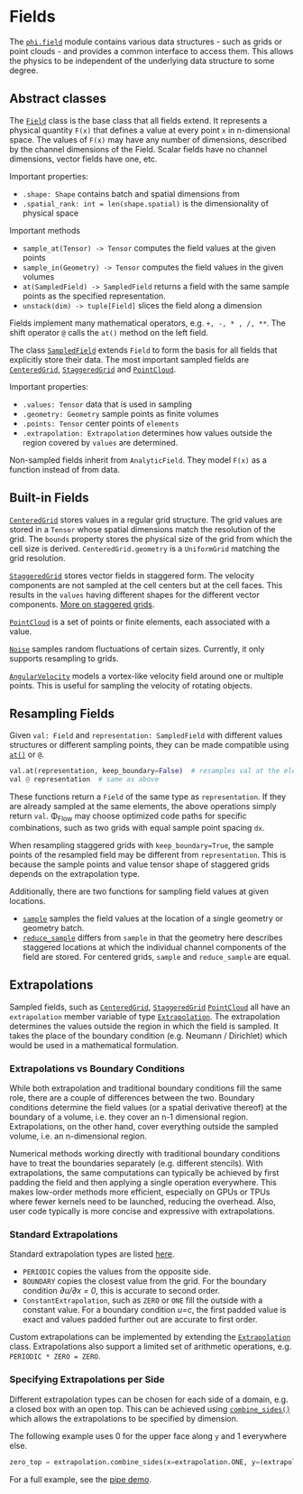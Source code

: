 # Fields

The [`phi.field`](phi/field/) module contains various data structures - such as grids or point clouds - 
and provides a common interface to access them.
This allows the physics to be independent of the underlying data structure to some degree.


## Abstract classes

The [`Field`](phi/field/#phi.field.Field) class is the base class that all fields extend.
It represents a physical quantity `F(x)` that defines a value at every point `x` in n-dimensional space.
The values of `F(x)` may have any number of dimensions, described by the channel dimensions of the Field.
Scalar fields have no channel dimensions, vector fields have one, etc.

Important properties:

* `.shape: Shape` contains batch and spatial dimensions from 
* `.spatial_rank: int = len(shape.spatial)` is the dimensionality of physical space

Important methods

* `sample_at(Tensor) -> Tensor` computes the field values at the given points
* `sample_in(Geometry) -> Tensor` computes the field values in the given volumes
* `at(SampledField) -> SampledField` returns a field with the same sample points as the specified representation.
* `unstack(dim) -> tuple[Field]` slices the field along a dimension

Fields implement many mathematical operators, e.g. `+, -, * , /, **`.
The shift operator `@` calls the `at()` method on the left field.

The class [`SampledField`](phi/field/#phi.field.SampledField) extends `Field` to form the basis for all fields that explicitly store their data.
The most important sampled fields are 
[`CenteredGrid`](phi/field/#phi.field.CenteredGrid), 
[`StaggeredGrid`](phi/field/#phi.field.StaggeredGrid) and 
[`PointCloud`](phi/field/#phi.field.PointCloud).

Important properties:

* `.values: Tensor` data that is used in sampling
* `.geometry: Geometry` sample points as finite volumes
* `.points: Tensor` center points of `elements`
* `.extrapolation: Extrapolation` determines how values outside the region covered by `values` are determined.

Non-sampled fields inherit from `AnalyticField`.
They model `F(x)` as a function instead of from data.


## Built-in Fields

[`CenteredGrid`](phi/field/#phi.field.CenteredGrid) stores values in a regular grid structure.
The grid values are stored in a `Tensor` whose spatial dimensions match the resolution of the grid.
The `bounds` property stores the physical size of the grid from which the cell size is derived.
`CenteredGrid.geometry` is a `UniformGrid` matching the grid resolution.

[`StaggeredGrid`](phi/field/#phi.field.StaggeredGrid)
stores vector fields in staggered form.
The velocity components are not sampled at the cell centers but at the cell faces.
This results in the `values` having different shapes for the different vector components.
[More on staggered grids](Staggered_Grids.html).

[`PointCloud`](phi/field/#phi.field.PointCloud)
is a set of points or finite elements, each associated with a value.

[`Noise`](phi/field/#phi.field.Noise)
samples random fluctuations of certain sizes.
Currently, it only supports resampling to grids.

[`AngularVelocity`](phi/field/#phi.field.AngularVelocity)
models a vortex-like velocity field around one or multiple points.
This is useful for sampling the velocity of rotating objects.


## Resampling Fields
Given `val: Field` and `representation: SampledField` with different values structures or different sampling points, 
they can be made compatible using [`at()`](phi/field/#phi.field.Field.at) or `@`.
```python
val.at(representation, keep_boundary=False)  # resamples val at the elements of representation
val @ representation  # same as above
```
These functions return a `Field` of the same type as `representation`.
If they are already sampled at the same elements, the above operations simply return `val`.
Φ<sub>Flow</sub> may choose optimized code paths for specific combinations, such as two grids with equal sample point spacing `dx`.

When resampling staggered grids with `keep_boundary=True`, the sample points of the resampled field may be different from `representation`.
This is because the sample points and value tensor shape of staggered grids depends on the extrapolation type.

Additionally, there are two functions for sampling field values at given locations.

* [`sample`](phi/field/#phi.field.sample) samples the field values at the location of a single geometry or geometry batch.
* [`reduce_sample`](phi/field/#phi.field.reduce_sample) differs from `sample` in that the geometry here describes
  staggered locations at which the individual channel components of the field are stored.
  For centered grids, `sample` and `reduce_sample` are equal.


## Extrapolations

Sampled fields, such as [`CenteredGrid`](phi/field/#phi.field.CenteredGrid),
[`StaggeredGrid`](phi/field/#phi.field.StaggeredGrid)
[`PointCloud`](phi/field/#phi.field.PointCloud) all have an `extrapolation` member variable of type 
[`Extrapolation`](phi/math/extrapolation.html#phiml.math.extrapolation.Extrapolation).
The extrapolation determines the values outside the region in which the field is sampled.
It takes the place of the boundary condition (e.g. Neumann / Dirichlet) which would be used in a mathematical formulation.

### Extrapolations vs Boundary Conditions

While both extrapolation and traditional boundary conditions fill the same role, there are a couple of differences between the two.
Boundary conditions determine the field values (or a spatial derivative thereof) at the boundary of a volume, i.e. they cover an n-1 dimensional region.
Extrapolations, on the other hand, cover everything outside the sampled volume, i.e. an n-dimensional region.

Numerical methods working directly with traditional boundary conditions have to treat the boundaries separately (e.g. different stencils).
With extrapolations, the same computations can typically be achieved by first padding the field and then applying a single operation everywhere.
This makes low-order methods more efficient, especially on GPUs or TPUs where fewer kernels need to be launched, reducing the overhead.
Also, user code typically is more concise and expressive with extrapolations.

### Standard Extrapolations

Standard extrapolation types are listed [here](phi/math/extrapolation.html#header-variables).

* `PERIODIC` copies the values from the opposite side.
* `BOUNDARY` copies the closest value from the grid. For the boundary condition *∂u/∂x = 0*, this is accurate to second order.
* `ConstantExtrapolation`, such as `ZERO` or `ONE` fill the outside with a constant value.
  For a boundary condition *u=c*, the first padded value is exact and values padded further out are accurate to first order.

Custom extrapolations can be implemented by extending the
[`Extrapolation`](phi/math/extrapolation.html#phiml.math.extrapolation.Extrapolation) class.
Extrapolations also support a limited set of arithmetic operations, e.g. `PERIODIC * ZERO = ZERO`.

### Specifying Extrapolations per Side

Different extrapolation types can be chosen for each side of a domain, e.g. a closed box with an open top.
This can be achieved using [`combine_sides()`](phi/math/extrapolation.html#phiml.math.extrapolation.combine_sides)
which allows the extrapolations to be specified by dimension.

The following example uses 0 for the upper face along `y` and 1 everywhere else.
```python
zero_top = extrapolation.combine_sides(x=extrapolation.ONE, y=(extrapolation.ONE, extrapolation.ZERO))
```
For a full example, see the [pipe demo](https://github.com/tum-pbs/PhiFlow/blob/master/demos/pipe.py).
